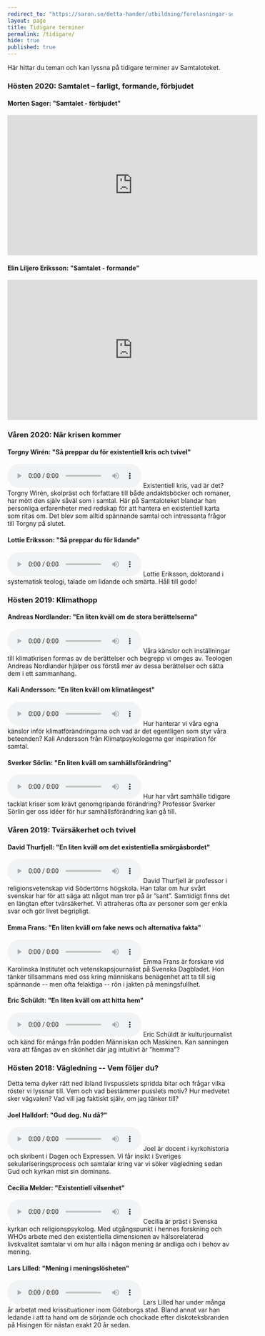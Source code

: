 ```yaml
---
redirect_to: "https://saron.se/detta-hander/utbildning/forelasningar-seminarium/samtaloteket/"
layout: page
title: Tidigare terminer
permalink: /tidigare/
hide: true
published: true
---
```


Här hittar du teman och kan lyssna på tidigare terminer av Samtaloteket.

### Hösten 2020: Samtalet – farligt, formande, förbjudet

#### Morten Sager: "Samtalet - förbjudet"
<iframe src="https://www.facebook.com/plugins/video.php?height=314&href=https%3A%2F%2Fwww.facebook.com%2Fsamtaloteket%2Fvideos%2F804779230355915%2F&show_text=false&width=560" width="560" height="314" style="border:none;overflow:hidden;padding:0" scrolling="no" frameborder="0" allowfullscreen="true" allow="autoplay; clipboard-write; encrypted-media; picture-in-picture; web-share" allowFullScreen="true"></iframe>

#### Elin Liljero Eriksson: "Samtalet - formande"
<iframe src="https://www.facebook.com/plugins/video.php?height=314&href=https%3A%2F%2Fwww.facebook.com%2Fsamtaloteket%2Fvideos%2F1344119282604667%2F&show_text=false&width=560" width="560" height="314" style="border:none;overflow:hidden;padding:0" scrolling="no" frameborder="0" allowfullscreen="true" allow="autoplay; clipboard-write; encrypted-media; picture-in-picture; web-share" allowFullScreen="true"></iframe>

### Våren 2020: När krisen kommer

#### Torgny Wirén: "Så preppar du för existentiell kris och tvivel"
<audio controls src="http://pod.samtaloteket.se/episodes/Samtaloteket-17-torgny-wiren.mp3">
Din webbläsare städjer inte inbäddat ljud.
</audio>
Existentiell kris, vad är det? Torgny Wirén, skolpräst och författare till både
andaktsböcker och romaner, har mött den själv såväl som i samtal. Här på
Samtaloteket blandar han personliga erfarenheter med redskap för att hantera en
existentiell karta som ritas om. Det blev som alltid spännande samtal och
intressanta frågor till Torgny på slutet.

#### Lottie Eriksson: "Så preppar du för lidande"
<audio controls src="http://pod.samtaloteket.se/episodes/Samtaloteket-19-lottie-eriksson.mp3">
Din webbläsare städjer inte inbäddat ljud.
</audio>
Lottie Eriksson, doktorand i systematisk teologi, talade om lidande och smärta.
Håll till godo!

### Hösten 2019: Klimathopp

#### Andreas Nordlander: "En liten kväll om de stora berättelserna"
<audio controls src="http://pod.samtaloteket.se/episodes/Samtaloteket-13-andreas-nordlander.mp3">
Din webbläsare städjer inte inbäddat ljud.
</audio>
Våra känslor och inställningar till klimatkrisen formas av de berättelser och
begrepp vi omges av. Teologen Andreas Nordlander hjälper oss förstå mer av
dessa berättelser och sätta dem i ett sammanhang. 

#### Kali Andersson: "En liten kväll om klimatångest"
<audio controls src="http://pod.samtaloteket.se/episodes/Samtaloteket-14-kali-andersson.mp3">
Din webbläsare städjer inte inbäddat ljud.
</audio>
Hur hanterar vi våra egna känslor inför klimatförändringarna och vad är det
egentligen som styr våra beteenden? Kali Andersson från Klimatpsykologerna ger
inspiration för samtal.

#### Sverker Sörlin: "En liten kväll om samhällsförändring"
<audio controls src="http://pod.samtaloteket.se/episodes/Samtaloteket-15-sverker-sorlin.mp3">
Din webbläsare städjer inte inbäddat ljud.
</audio>
Hur har vårt samhälle tidigare tacklat kriser som krävt genomgripande förändring?
Professor Sverker Sörlin ger oss idéer för hur samhällsförändring kan gå till.


### Våren 2019: Tvärsäkerhet och tvivel

#### David Thurfjell: "En liten kväll om det existentiella smörgåsbordet"
<audio controls src="http://pod.samtaloteket.se/episodes/Samtaloteket-07-david-thurfjell.mp3">
Din webbläsare städjer inte inbäddat ljud.
</audio>
David Thurfjell är professor i religionsvetenskap vid Södertörns högskola. Han
talar om hur svårt svenskar har för att säga att något man tror på är ”sant”.
Samtidigt finns det en längtan efter tvärsäkerhet. Vi attraheras ofta av
personer som ger enkla svar och gör livet begripligt.

#### Emma Frans: "En liten kväll om fake news och alternativa fakta"
<audio controls src="http://pod.samtaloteket.se/episodes/Samtaloteket-09-emma-frans.mp3">
Din webbläsare städjer inte inbäddat ljud.
</audio>
Emma Frans är forskare vid Karolinska Institutet och vetenskapsjournalist på
Svenska Dagbladet. Hon tänker tillsammans med oss kring människans benägenhet
att ta till sig spännande -- men ofta felaktiga -- rön i jakten på
meningsfullhet.

#### Eric Schüldt: "En liten kväll om att hitta hem"
<audio controls src="http://pod.samtaloteket.se/episodes/Samtaloteket-11-eric-schuldt.mp3">
Din webbläsare städjer inte inbäddat ljud.
</audio>
Eric Schüldt är kulturjournalist och känd för många från podden Människan och
Maskinen. Kan sanningen vara att fångas av en skönhet där jag intuitivt är
”hemma”?


### Hösten 2018: Vägledning -- Vem följer du?
Detta tema dyker rätt ned ibland livspusslets spridda bitar och frågar
vilka röster vi lyssnar till. Vem och vad bestämmer pusslets motiv? Hur medvetet
sker vägvalen? Vad vill jag faktiskt själv, om jag tänker till?

#### Joel Halldorf: "Gud dog. Nu då?"
<audio controls src="http://pod.samtaloteket.se/episodes/Samtaloteket-01-joel-halldorf.mp3">
Din webbläsare stödjer inte inbäddat ljud.
</audio>
Joel är docent i kyrkohistoria och skribent i Dagen och Expressen.
Vi får insikt i Sveriges sekulariseringsprocess och samtalar kring var
vi söker vägledning sedan Gud och kyrkan mist sin dominans.

#### Cecilia Melder: "Existentiell vilsenhet"
<audio controls src="http://pod.samtaloteket.se/episodes/Samtaloteket-03-cecilia-melder.mp3">
Din webbläsare stödjer inte inbäddat ljud.
</audio>
Cecilia är präst i Svenska kyrkan och religionspsykolog.
Med utgångspunkt i hennes forskning och WHOs arbete med den existentiella
dimensionen av hälsorelaterad livskvalitet samtalar vi om hur alla i någon
mening är andliga och i behov av mening.

#### Lars Lilled: "Mening i meningslösheten"
<audio controls src="http://pod.samtaloteket.se/episodes/Samtaloteket-05-lars-lilled.mp3">
Din webbläsare stödjer inte inbäddat ljud.
</audio>
Lars Lilled har under många år arbetat med krissituationer inom Göteborgs stad.
Bland annat var han ledande i att ta hand om de sörjande och chockade efter
diskoteksbranden på Hisingen för nästan exakt 20 år sedan.
